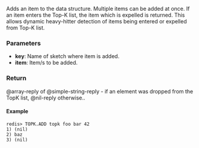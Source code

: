 
Adds an item to the data structure. 
Multiple items can be added at once.
If an item enters the Top-K list, the item which is expelled is returned.
This allows dynamic heavy-hitter detection of items being entered or expelled from Top-K list. 

### Parameters

* **key**: Name of sketch where item is added.
* **item**: Item/s to be added.

### Return

@array-reply of @simple-string-reply - if an element was dropped from the TopK list, @nil-reply otherwise..

#### Example

```
redis> TOPK.ADD topk foo bar 42
1) (nil)
2) baz
3) (nil)
```
